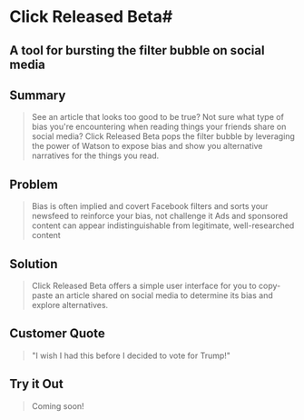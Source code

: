 # Click Released Beta#

## A tool for bursting the filter bubble on social media ##

## Summary ##
  > See an article that looks too good to be true? Not sure what type of bias you're encountering when reading things your friends share on social media? Click Released Beta pops the filter bubble by leveraging the power of Watson to expose bias and show you alternative narratives for the things you read.

## Problem ##
  > Bias is often implied and covert
  > Facebook filters and sorts your newsfeed to reinforce your bias, not challenge it
  > Ads and sponsored content can appear indistinguishable from legitimate, well-researched content

## Solution ##
  > Click Released Beta offers a simple user interface for you to copy-paste an article shared on social media to determine its bias and explore alternatives.

## Customer Quote ##
  > "I wish I had this before I decided to vote for Trump!"

## Try it Out ##
  > Coming soon!